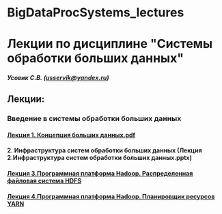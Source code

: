 # BigDataProcSystems_lectures
Лекции по дисциплине "Системы обработки больших данных"
======================
##### Усовик С.В. (usservik@yandex.ru)
Лекции:
----
### Введение в системы обработки больших данных
#### [Лекция 1. Концепция больших данных.pdf](https://github.com/SergUSProject/BigDataProcSystems_lectures/blob/6cd641687c2f76f8ca5cc490038c9e4ce4fc0339/%D0%9B%D0%B5%D0%BA%D1%86%D0%B8%D1%8F%201.%20%D0%9A%D0%BE%D0%BD%D1%86%D0%B5%D0%BF%D1%86%D0%B8%D1%8F%20%D0%B1%D0%BE%D0%BB%D1%8C%D1%88%D0%B8%D1%85%20%D0%B4%D0%B0%D0%BD%D0%BD%D1%8B%D1%85.pdf)
#### 2. Инфраструктура систем обработки больших данных (Лекция 2.Инфраструктура систем обработки больших данных.pptx)
#### [Лекция 3.Программная платформа Hadoop. Распределенная файловая система HDFS](https://github.com/SergUSProject/BigDataProcSystems_lectures/blob/92da85333e067ea34e2b6b55e8f5449a57d4f52d/%D0%9B%D0%B5%D0%BA%D1%86%D0%B8%D1%8F%203.%20Hadoop_HDFS.pdf)
#### [Лекция 4.Программная платформа Hadoop. Планировщик ресурсов YARN](https://github.com/SergUSProject/BigDataProcSystems_lectures/blob/3e1b529b8ef1756371b95ed7e7034db7268ee1bc/%D0%9B%D0%B5%D0%BA%D1%86%D0%B8%D1%8F%204.%20Hadoop_Yarn.pdf)

